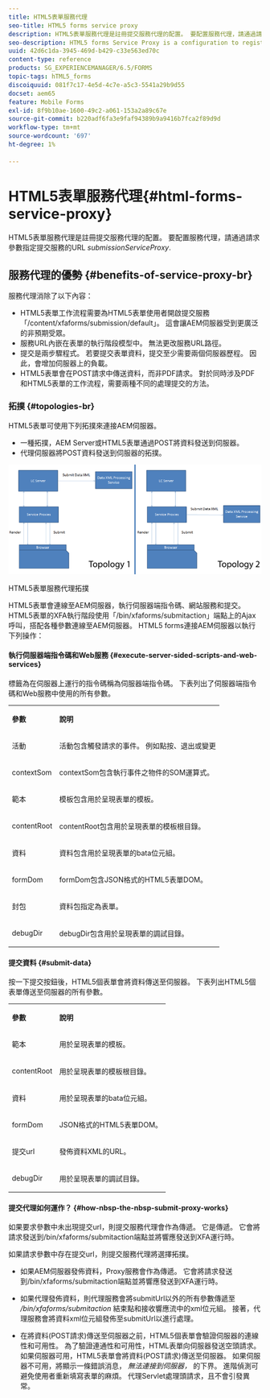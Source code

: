 ```yaml
---
title: HTML5表單服務代理
seo-title: HTML5 forms service proxy
description: HTML5表單服務代理是註冊提交服務代理的配置。 要配置服務代理，請通過請求參數submissionServiceProxy指定提交服務的URL。
seo-description: HTML5 forms Service Proxy is a configuration to register a proxy for the submission service. To configure Service Proxy, specify the URL of submission service through request parameter submissionServiceProxy.
uuid: 42d6c1da-3945-469d-b429-c33e563ed70c
content-type: reference
products: SG_EXPERIENCEMANAGER/6.5/FORMS
topic-tags: hTML5_forms
discoiquuid: 081f7c17-4e5d-4c7e-a5c3-5541a29b9d55
docset: aem65
feature: Mobile Forms
exl-id: 8f9b10ae-1600-49c2-a061-153a2a89c67e
source-git-commit: b220adf6fa3e9faf94389b9a9416b7fca2f89d9d
workflow-type: tm+mt
source-wordcount: '697'
ht-degree: 1%

---
```


# HTML5表單服務代理{#html-forms-service-proxy}

HTML5表單服務代理是註冊提交服務代理的配置。 要配置服務代理，請通過請求參數指定提交服務的URL *submissionServiceProxy*.

## 服務代理的優勢 {#benefits-of-service-proxy-br}

服務代理消除了以下內容：

* HTML5表單工作流程需要為HTML5表單使用者開啟提交服務「/content/xfaforms/submission/default」。 這會讓AEM伺服器受到更廣泛的非預期受眾。
* 服務URL內嵌在表單的執行階段模型中。 無法更改服務URL路徑。
* 提交是兩步驟程式。 若要提交表單資料，提交至少需要兩個伺服器歷程。 因此，會增加伺服器上的負載。
* HTML5表單會在POST請求中傳送資料，而非PDF請求。 對於同時涉及PDF和HTML5表單的工作流程，需要兩種不同的處理提交的方法。

### 拓撲 {#topologies-br}

HTML5表單可使用下列拓撲來連接AEM伺服器。

* 一種拓撲，AEM Server或HTML5表單通過POST將資料發送到伺服器。
* 代理伺服器將POST資料發送到伺服器的拓撲。

![HTML5表單服務代理拓撲](assets/topology.png)

HTML5表單服務代理拓撲

HTML5表單會連線至AEM伺服器，執行伺服器端指令碼、網站服務和提交。 HTML5表單的XFA執行階段使用「/bin/xfaforms/submitaction」端點上的Ajax呼叫，搭配各種參數連線至AEM伺服器。 HTML5 forms連接AEM伺服器以執行下列操作：

#### 執行伺服器端指令碼和Web服務 {#execute-server-sided-scripts-and-web-services}

標籤為在伺服器上運行的指令碼稱為伺服器端指令碼。 下表列出了伺服器端指令碼和Web服務中使用的所有參數。

<table>
 <tbody>
  <tr>
   <td><p><strong>參數</strong></p> </td>
   <td><p><strong>說明</strong></p> </td>
  </tr>
  <tr>
   <td><p>活動</p> </td>
   <td><p>活動包含觸發請求的事件。 例如點按、退出或變更</p> </td>
  </tr>
  <tr>
   <td><p>contextSom</p> </td>
   <td><p>contextSom包含執行事件之物件的SOM運算式。</p> </td>
  </tr>
  <tr>
   <td><p>範本</p> </td>
   <td><p>模板包含用於呈現表單的模板。</p> </td>
  </tr>
  <tr>
   <td><p>contentRoot</p> </td>
   <td><p>contentRoot包含用於呈現表單的模板根目錄。</p> </td>
  </tr>
  <tr>
   <td><p>資料</p> </td>
   <td><p>資料包含用於呈現表單的bata位元組。</p> </td>
  </tr>
  <tr>
   <td><p>formDom</p> </td>
   <td><p>formDom包含JSON格式的HTML5表單DOM。</p> </td>
  </tr>
  <tr>
   <td><p>封包</p> </td>
   <td><p>資料包指定為表單。</p> </td>
  </tr>
  <tr>
   <td><p>debugDir</p> </td>
   <td><p>debugDir包含用於呈現表單的調試目錄。</p> </td>
  </tr>
 </tbody>
</table>

#### 提交資料 {#submit-data}

按一下提交按鈕後，HTML5個表單會將資料傳送至伺服器。 下表列出HTML5個表單傳送至伺服器的所有參數。

<table>
 <tbody>
  <tr>
   <td><p><strong>參數</strong></p> </td>
   <td><p><strong>說明</strong></p> </td>
  </tr>
  <tr>
   <td><p>範本</p> </td>
   <td><p>用於呈現表單的模板。</p> </td>
  </tr>
  <tr>
   <td><p>contentRoot</p> </td>
   <td><p>用於呈現表單的模板根目錄。</p> </td>
  </tr>
  <tr>
   <td><p>資料</p> </td>
   <td><p>用於呈現表單的bata位元組。</p> </td>
  </tr>
  <tr>
   <td><p>formDom</p> </td>
   <td><p>JSON格式的HTML5表單DOM。</p> </td>
  </tr>
  <tr>
   <td><p>提交url</p> </td>
   <td><p>發佈資料XML的URL。</p> </td>
  </tr>
  <tr>
   <td><p>debugDir</p> </td>
   <td><p>用於呈現表單的調試目錄。</p> </td>
  </tr>
 </tbody>
</table>

#### 提交代理如何運作？ {#how-nbsp-the-nbsp-submit-proxy-works}

如果要求參數中未出現提交url，則提交服務代理會作為傳遞。 它是傳遞。 它會將請求發送到/bin/xfaforms/submitaction端點並將響應發送到XFA運行時。

如果請求參數中存在提交url，則提交服務代理將選擇拓撲。

* 如果AEM伺服器發佈資料，Proxy服務會作為傳遞。 它會將請求發送到/bin/xfaforms/submitaction端點並將響應發送到XFA運行時。
* 如果代理發佈資料，則代理服務會將submitUrl以外的所有參數傳遞至 */bin/xfaforms/submitaction* 結束點和接收響應流中的xml位元組。 接著，代理服務會將資料xml位元組發佈至submitUrl以進行處理。

* 在將資料(POST請求)傳送至伺服器之前，HTML5個表單會驗證伺服器的連線性和可用性。 為了驗證連通性和可用性，HTML表單向伺服器發送空頭請求。 如果伺服器可用，HTML5表單會將資料(POST請求)傳送至伺服器。 如果伺服器不可用，將顯示一條錯誤消息， *無法連接到伺服器，* 的下界。 進階偵測可避免使用者重新填寫表單的麻煩。 代理Servlet處理頭請求，且不會引發異常。

